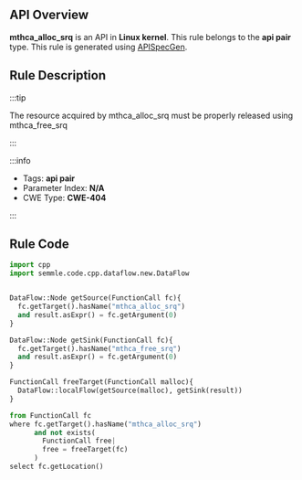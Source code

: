 ---
---


## API Overview
**mthca_alloc_srq** is an API in **Linux kernel**. This rule belongs to the **api pair** type. This rule is generated using [APISpecGen](../../tools/APISpecGen).
## Rule Description

:::tip

The resource acquired by mthca_alloc_srq must be properly released using mthca_free_srq

:::

:::info

- Tags: **api pair**
- Parameter Index: **N/A**
- CWE Type: **CWE-404**

:::

## Rule Code
```python
import cpp
import semmle.code.cpp.dataflow.new.DataFlow


DataFlow::Node getSource(FunctionCall fc){
  fc.getTarget().hasName("mthca_alloc_srq")
  and result.asExpr() = fc.getArgument(0)
}

DataFlow::Node getSink(FunctionCall fc){
  fc.getTarget().hasName("mthca_free_srq")
  and result.asExpr() = fc.getArgument(0)
}

FunctionCall freeTarget(FunctionCall malloc){
  DataFlow::localFlow(getSource(malloc), getSink(result))
}

from FunctionCall fc
where fc.getTarget().hasName("mthca_alloc_srq")
      and not exists(
        FunctionCall free| 
        free = freeTarget(fc)
      )
select fc.getLocation()

    
```